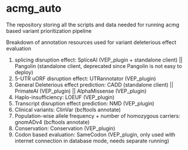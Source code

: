 # acmg_auto
The repository storing all the scripts and data needed for running acmg based variant prioritization pipeline

Breakdown of annotation resources used for variant deleterious effect evaluation
1. splicing disruption effect: SpliceAI (VEP_plugin + standalone client) || Pangolin (standalone client, deprecated since Pangolin is not easy to deploy)
2. 5-UTR uORF disruption effect: UTRannotator (VEP_plugin)
3. General Deleterious effect prediction: CADD (standalone client) || PrimateAI (VEP_plugin) || AlphaMissense (VEP_plugin)
4. Haplo-insufficiency: LOEUF (VEP_plugin)
5. Transcript disruption effect prediction: NMD (VEP_plugin)
6. Clinical variants: ClinVar (bcftools annotate)
7. Population-wise allele frequency + number of homozygous carriers: gnomADv4 (bcftools annotate)
8. Conservation: Conservation (VEP_plugin)
9. Codon based evaluation: SameCodon (VEP_plugin, only used with internet connection in database mode, needs separate running)
